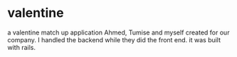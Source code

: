 # valentine
a valentine match up application Ahmed, Tumise and myself created for our company. I handled the backend while they did the front end. it was built with rails. 
